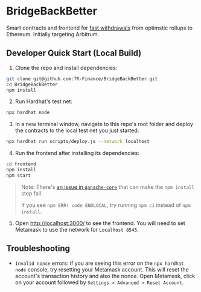 # BridgeBackBetter
Smart contracts and frontend for [fast withdrawals](https://developer.offchainlabs.com/docs/withdrawals) from optimstic rollups to Ethereum. Initially targeting Arbitrum.

## Developer Quick Start (Local Build)
1. Clone the repo and install dependencies:
```sh
git clone git@github.com:TR-Finance/BridgeBackBetter.git
cd BridgeBackBetter
npm install
```

2. Run Hardhat's test net:
```sh
npx hardhat node
```

3. In a new terminal window, navigate to this repo's root folder and deploy the contracts to the local test net you just started:
```sh
npx hardhat run scripts/deploy.js --network localhost
```

4. Run the frontend after installing its dependencies:
```sh
cd frontend
npm install
npm start
```
> Note: There's [an issue in `ganache-core`](https://github.com/trufflesuite/ganache-core/issues/650) that can make the `npm install` step fail. 
>
> If you see `npm ERR! code ENOLOCAL`, try running `npm ci` instead of `npm install`.

5. Open [http://localhost:3000/](http://localhost:3000/) to see the frontend. You will
need to set Metamask to use the network for `Localhost 8545`.

## Troubleshooting

- `Invalid nonce` errors: if you are seeing this error on the `npx hardhat node`
  console, try resetting your Metamask account. This will reset the account's
  transaction history and also the nonce. Open Metamask, click on your account
  followed by `Settings > Advanced > Reset Account`.
